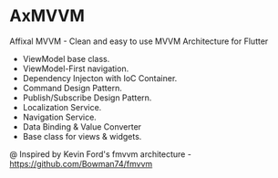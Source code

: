 # AxMVVM
Affixal MVVM - Clean and easy to use MVVM Architecture for Flutter

- ViewModel base class.
- ViewModel-First navigation.
- Dependency Injecton with IoC Container.
- Command Design Pattern.
- Publish/Subscribe Design Pattern.
- Localization Service.
- Navigation Service.
- Data Binding & Value Converter
- Base class for views & widgets.

@ Inspired by Kevin Ford's fmvvm architecture - https://github.com/Bowman74/fmvvm
